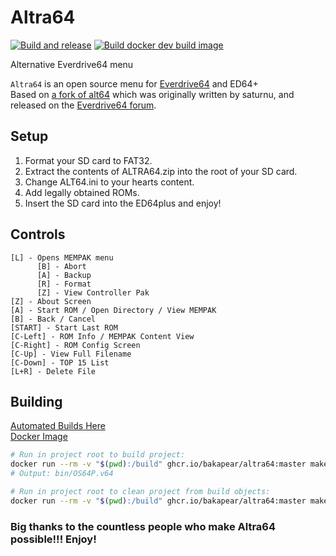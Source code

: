 # Altra64
[![Build and release](https://github.com/bakapear/altra64/actions/workflows/build-release.yml/badge.svg)](https://github.com/bakapear/altra64/actions/workflows/build-release.yml)
[![Build docker dev build image](https://github.com/bakapear/altra64/actions/workflows/docker-image.yml/badge.svg)](https://github.com/bakapear/altra64/actions/workflows/docker-image.yml)

Alternative Everdrive64 menu

`Altra64` is an open source menu for [Everdrive64](http://krikzz.com/) and ED64+<br>
Based on [a fork of alt64](https://github.com/parasyte/alt64) which was originally written by saturnu, and released on the [Everdrive64 forum](http://krikzz.com/forum/index.php?topic=816.0).

## Setup
1. Format your SD card to FAT32.
2. Extract the contents of ALTRA64.zip into the root of your SD card.
3. Change ALT64.ini to your hearts content.
4. Add legally obtained ROMs.
5. Insert the SD card into the ED64plus and enjoy!

## Controls
```
[L] - Opens MEMPAK menu
      [B] - Abort
      [A] - Backup
      [R] - Format
      [Z] - View Controller Pak
[Z] - About Screen
[A] - Start ROM / Open Directory / View MEMPAK
[B] - Back / Cancel
[START] - Start Last ROM
[C-Left] - ROM Info / MEMPAK Content View
[C-Right] - ROM Config Screen
[C-Up] - View Full Filename
[C-Down] - TOP 15 List
[L+R] - Delete File
```

## Building
[Automated Builds Here](https://github.com/bakapear/altra64/actions)<br>
[Docker Image](https://github.com/bakapear/altra64/pkgs/container/altra64)

```sh
# Run in project root to build project:
docker run --rm -v "$(pwd):/build" ghcr.io/bakapear/altra64:master make
# Output: bin/OS64P.v64

# Run in project root to clean project from build objects:
docker run --rm -v "$(pwd):/build" ghcr.io/bakapear/altra64:master make clean
```

### Big thanks to the countless people who make Altra64 possible!!! Enjoy!
